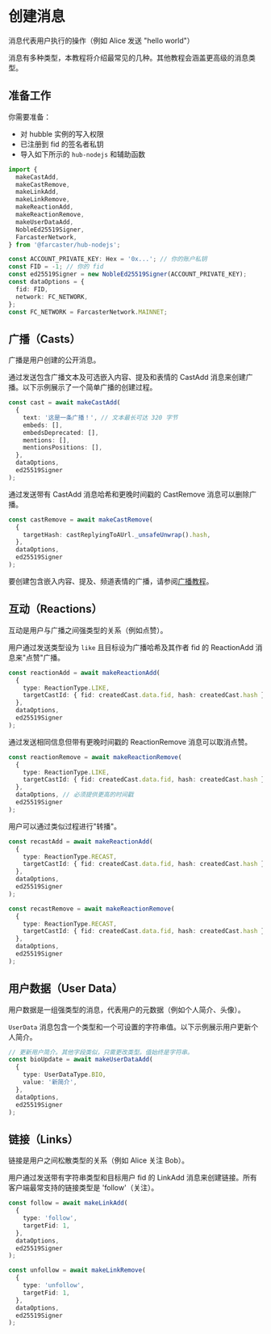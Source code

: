 # 创建消息

消息代表用户执行的操作（例如 Alice 发送 "hello world"）

消息有多种类型，本教程将介绍最常见的几种。其他教程会涵盖更高级的消息类型。

## 准备工作

你需要准备：

- 对 hubble 实例的写入权限
- 已注册到 fid 的签名者私钥
- 导入如下所示的 `hub-nodejs` 和辅助函数

```ts
import {
  makeCastAdd,
  makeCastRemove,
  makeLinkAdd,
  makeLinkRemove,
  makeReactionAdd,
  makeReactionRemove,
  makeUserDataAdd,
  NobleEd25519Signer,
  FarcasterNetwork,
} from '@farcaster/hub-nodejs';

const ACCOUNT_PRIVATE_KEY: Hex = '0x...'; // 你的账户私钥
const FID = -1; // 你的 fid
const ed25519Signer = new NobleEd25519Signer(ACCOUNT_PRIVATE_KEY);
const dataOptions = {
  fid: FID,
  network: FC_NETWORK,
};
const FC_NETWORK = FarcasterNetwork.MAINNET;
```

## 广播（Casts）

广播是用户创建的公开消息。

通过发送包含广播文本及可选嵌入内容、提及和表情的 CastAdd 消息来创建广播。以下示例展示了一个简单广播的创建过程。

```typescript
const cast = await makeCastAdd(
  {
    text: '这是一条广播！', // 文本最长可达 320 字节
    embeds: [],
    embedsDeprecated: [],
    mentions: [],
    mentionsPositions: [],
  },
  dataOptions,
  ed25519Signer
);
```

通过发送带有 CastAdd 消息哈希和更晚时间戳的 CastRemove 消息可以删除广播。

```typescript
const castRemove = await makeCastRemove(
  {
    targetHash: castReplyingToAUrl._unsafeUnwrap().hash,
  },
  dataOptions,
  ed25519Signer
);
```

要创建包含嵌入内容、提及、频道表情的广播，请参阅[广播教程](../writing/casts.md)。

## 互动（Reactions）

互动是用户与广播之间强类型的关系（例如点赞）。

用户通过发送类型设为 `like` 且目标设为广播哈希及其作者 fid 的 ReactionAdd 消息来"点赞"广播。

```typescript
const reactionAdd = await makeReactionAdd(
  {
    type: ReactionType.LIKE,
    targetCastId: { fid: createdCast.data.fid, hash: createdCast.hash },
  },
  dataOptions,
  ed25519Signer
);
```

通过发送相同信息但带有更晚时间戳的 ReactionRemove 消息可以取消点赞。

```typescript
const reactionRemove = await makeReactionRemove(
  {
    type: ReactionType.LIKE,
    targetCastId: { fid: createdCast.data.fid, hash: createdCast.hash },
  },
  dataOptions, // 必须提供更高的时间戳
  ed25519Signer
);
```

用户可以通过类似过程进行"转播"。

```typescript
const recastAdd = await makeReactionAdd(
  {
    type: ReactionType.RECAST,
    targetCastId: { fid: createdCast.data.fid, hash: createdCast.hash },
  },
  dataOptions,
  ed25519Signer
);

const recastRemove = await makeReactionRemove(
  {
    type: ReactionType.RECAST,
    targetCastId: { fid: createdCast.data.fid, hash: createdCast.hash },
  },
  dataOptions,
  ed25519Signer
);
```

## 用户数据（User Data）

用户数据是一组强类型的消息，代表用户的元数据（例如个人简介、头像）。

`UserData` 消息包含一个类型和一个可设置的字符串值。以下示例展示用户更新个人简介。

```typescript
// 更新用户简介。其他字段类似，只需更改类型。值始终是字符串。
const bioUpdate = await makeUserDataAdd(
  {
    type: UserDataType.BIO,
    value: '新简介',
  },
  dataOptions,
  ed25519Signer
);
```

## 链接（Links）

链接是用户之间松散类型的关系（例如 Alice 关注 Bob）。

用户通过发送带有字符串类型和目标用户 fid 的 LinkAdd 消息来创建链接。所有客户端最常支持的链接类型是 'follow'（关注）。

```typescript
const follow = await makeLinkAdd(
  {
    type: 'follow',
    targetFid: 1,
  },
  dataOptions,
  ed25519Signer
);

const unfollow = await makeLinkRemove(
  {
    type: 'unfollow',
    targetFid: 1,
  },
  dataOptions,
  ed25519Signer
);
```
